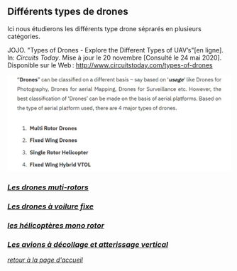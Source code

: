 ## Différents types de drones  

Ici nous étudierons les différents type drone séprarés en plusieurs catégories.  

JOJO. "Types of Drones - Explore the Different Types of UAV’s"[en ligne]. In: *Circuits Today*. Mise à jour le 20 novembre [Consulté le 24 mai 2020]. Disponible sur le Web : <http://www.circuitstoday.com/types-of-drones>  

![scgeneraltype](images/type1.jpg)  

### [*Les drones muti-rotors*](multir.md)  


### [*Les drones à voilure fixe*](voilfix.md)  


### [*les hélicoptères mono rotor*](hmr.md)  


### [*Les avions à décollage et atterissage vertical*](avdecver.md)  

[*retour à la page d'accueil*](index.md)  
